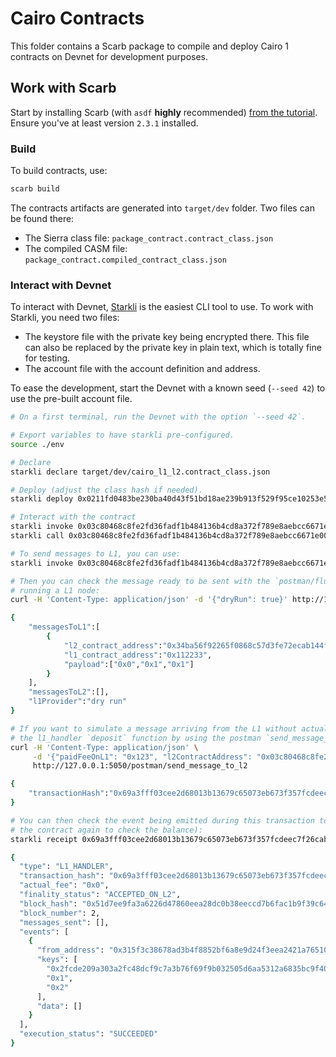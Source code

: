 # Cairo Contracts

This folder contains a Scarb package to compile and deploy Cairo 1
contracts on Devnet for development purposes.

## Work with Scarb

Start by installing Scarb (with `asdf` **highly** recommended) [from the tutorial](https://docs.swmansion.com/scarb/).
Ensure you've at least version `2.3.1` installed.

### Build

To build contracts, use:
```bash
scarb build
```

The contracts artifacts are generated into `target/dev` folder.
Two files can be found there:
* The Sierra class file: `package_contract.contract_class.json`
* The compiled CASM file: `package_contract.compiled_contract_class.json`

### Interact with Devnet

To interact with Devnet, [Starkli](https://book.starkli.rs/) is the easiest CLI tool to use.
To work with Starkli, you need two files:
* The keystore file with the private key being encrypted there. This file can also be replaced by the private
  key in plain text, which is totally fine for testing.
* The account file with the account definition and address.

To ease the development, start the Devnet with a known seed (`--seed 42`) to use the pre-built account file.

```bash
# On a first terminal, run the Devnet with the option `--seed 42`.

# Export variables to have starkli pre-configured.
source ./env

# Declare
starkli declare target/dev/cairo_l1_l2.contract_class.json

# Deploy (adjust the class hash if needed).
starkli deploy 0x0211fd0483be230ba40d43f51bd18ae239b913f529f95ce10253e514175efb3e --salt 123

# Interact with the contract
starkli invoke 0x03c80468c8fe2fd36fadf1b484136b4cd8a372f789e8aebcc6671e00101290a4 increase_balance 0x1 0xff
starkli call 0x03c80468c8fe2fd36fadf1b484136b4cd8a372f789e8aebcc6671e00101290a4 get_balance 0x1

# To send messages to L1, you can use:
starkli invoke 0x03c80468c8fe2fd36fadf1b484136b4cd8a372f789e8aebcc6671e00101290a4 withdraw 0x1 1 0x112233

# Then you can check the message ready to be sent with the `postman/flush` endpoint, with a dry run without actually
# running a L1 node:
curl -H 'Content-Type: application/json' -d '{"dryRun": true}' http://127.0.0.1:5050/postman/flush

{
    "messagesToL1":[
        {
            "l2_contract_address":"0x34ba56f92265f0868c57d3fe72ecab144fc96f97954bbbc4252cef8e8a979ba",
            "l1_contract_address":"0x112233",
            "payload":["0x0","0x1","0x1"]
        }
    ],
    "messagesToL2":[],
    "l1Provider":"dry run"
}

# If you want to simulate a message arriving from the L1 without actually running a L1 node, you can trigger
# the l1_handler `deposit` function by using the postman `send_message_to_l2` endpoint:
curl -H 'Content-Type: application/json' \
     -d '{"paidFeeOnL1": "0x123", "l2ContractAddress": "0x03c80468c8fe2fd36fadf1b484136b4cd8a372f789e8aebcc6671e00101290a4", "l1ContractAddress": "0x112233", "entryPointSelector": "0x00c73f681176fc7b3f9693986fd7b14581e8d540519e27400e88b8713932be01", "payload": ["0x1", "0x2"], "nonce": "0x1"}' \
     http://127.0.0.1:5050/postman/send_message_to_l2

{
    "transactionHash":"0x69a3fff03cee2d68013b13679c65073eb673f357fcdeec7f26cabf9893720c6"
}

# You can then check the event being emitted during this transaction to check the deposit (or you can also call
# the contract again to check the balance):
starkli receipt 0x69a3fff03cee2d68013b13679c65073eb673f357fcdeec7f26cabf9893720c6

{
  "type": "L1_HANDLER",
  "transaction_hash": "0x69a3fff03cee2d68013b13679c65073eb673f357fcdeec7f26cabf9893720c6",
  "actual_fee": "0x0",
  "finality_status": "ACCEPTED_ON_L2",
  "block_hash": "0x51d7ee9fa3a6226d47860eea28dc0b38eeccd7b6fac1b9f39c64c3ac772cc02",
  "block_number": 2,
  "messages_sent": [],
  "events": [
    {
      "from_address": "0x315f3c38678ad3b4f8852bf6a8e9d24f3eea2421a76510f3d2aa740bacb0eef",
      "keys": [
        "0x2fcde209a303a2fc48dcf9c7a3b76f69f9b032505d6aa5312a6835bc9f40c88",
        "0x1",
        "0x2"
      ],
      "data": []
    }
  ],
  "execution_status": "SUCCEEDED"
}

```
